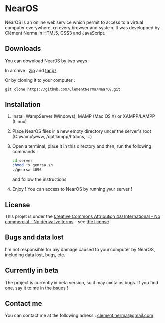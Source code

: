 
# NearOS

NearOS is an online web service which permit to access to a virtual computer everywhere, on every browser and system.
It was developped by Clément Nerma in HTML5, CSS3 and JavaScript.

## Downloads

You can download NearOS by two ways :

In archive : [zip](https://github.com/ClementNerma/NearOS/zipball/master) and [tar.gz](https://github.com/ClementNerma/NearOS/tarball/master)

Or by cloning it to your computer :

```git clone https://github.com/ClementNerma/NearOS.git```

## Installation

1. Install WampServer (Windows), MAMP (Mac OS X) or XAMPP/LAMPP (Linux)
2. Place NearOS files in a new empty directory under the server's root (C:\wamp\www, /opt/lampp/htdocs, ...)
3. Open a terminal, place it in this directory and then, run the following commands :

    ```bash
    cd server
    chmod +x genrsa.sh
    ./genrsa 4096
    ```

    and follow the instructions
4. Enjoy ! You can access to NearOS by running your server !

## License

This projet is under the [Creative Commons Attribution 4.0 International - No commercial - No derivative terms](http://creativecommons.org/licenses/by-nc-nd/4.0/) - see [the license](https://github.com/ClementNerma/NearOS/blob/master/LICENSE.md)

## Bugs and data lost

I'm not responsible for any damage caused to your computer by NearOS, including data lost, bugs, etc.

## Currently in beta

The project is currently in beta version, so it may contains bugs. If you find one, say it to me in the [issues](https://github.com/ClementNerma/NearOS/issues) !

## Contact me

You can contact me at the following adress : [clement.nerma@gmail.com](mailto:clement.nerma@gmail.com)
